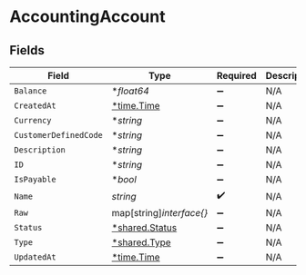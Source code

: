 # AccountingAccount


## Fields

| Field                                                  | Type                                                   | Required                                               | Description                                            |
| ------------------------------------------------------ | ------------------------------------------------------ | ------------------------------------------------------ | ------------------------------------------------------ |
| `Balance`                                              | **float64*                                             | :heavy_minus_sign:                                     | N/A                                                    |
| `CreatedAt`                                            | [*time.Time](https://pkg.go.dev/time#Time)             | :heavy_minus_sign:                                     | N/A                                                    |
| `Currency`                                             | **string*                                              | :heavy_minus_sign:                                     | N/A                                                    |
| `CustomerDefinedCode`                                  | **string*                                              | :heavy_minus_sign:                                     | N/A                                                    |
| `Description`                                          | **string*                                              | :heavy_minus_sign:                                     | N/A                                                    |
| `ID`                                                   | **string*                                              | :heavy_minus_sign:                                     | N/A                                                    |
| `IsPayable`                                            | **bool*                                                | :heavy_minus_sign:                                     | N/A                                                    |
| `Name`                                                 | *string*                                               | :heavy_check_mark:                                     | N/A                                                    |
| `Raw`                                                  | map[string]*interface{}*                               | :heavy_minus_sign:                                     | N/A                                                    |
| `Status`                                               | [*shared.Status](../../../pkg/models/shared/status.md) | :heavy_minus_sign:                                     | N/A                                                    |
| `Type`                                                 | [*shared.Type](../../../pkg/models/shared/type.md)     | :heavy_minus_sign:                                     | N/A                                                    |
| `UpdatedAt`                                            | [*time.Time](https://pkg.go.dev/time#Time)             | :heavy_minus_sign:                                     | N/A                                                    |